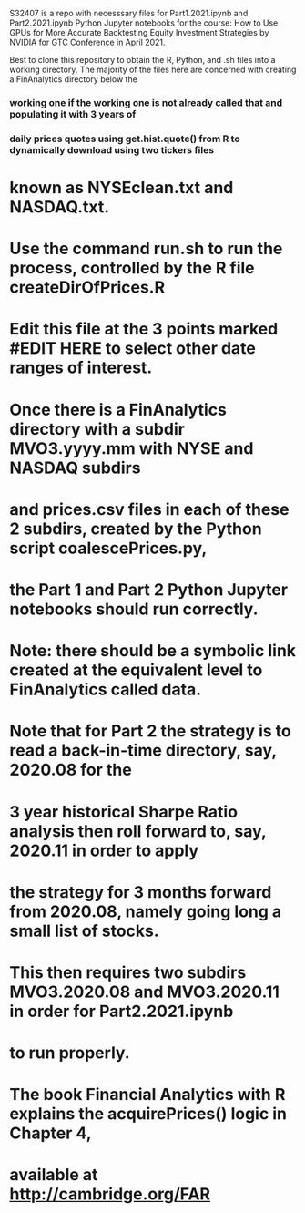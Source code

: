 S32407 is a repo with necesssary files for Part1.2021.ipynb and Part2.2021.ipynb Python Jupyter notebooks for the
course: How to Use GPUs for More Accurate Backtesting Equity Investment Strategies by NVIDIA for GTC Conference in April 2021.

Best to clone this repository to obtain the R, Python, and .sh files into a working directory.
The majority of the files here are concerned with creating a FinAnalytics directory below the
### working one if the working one is not already called that and populating it with 3 years of
### daily prices quotes using get.hist.quote() from R to dynamically download using two tickers files
# known as NYSEclean.txt and NASDAQ.txt.

# Use the command run.sh to run the process, controlled by the R file createDirOfPrices.R
# Edit this file at the 3 points marked #EDIT HERE to select other date ranges of interest.

# Once there is a FinAnalytics directory with a subdir MVO3.yyyy.mm with NYSE and NASDAQ subdirs
# and prices.csv files in each of these 2 subdirs, created by the Python script coalescePrices.py,
# the Part 1 and Part 2 Python Jupyter notebooks should run correctly.
# Note: there should be a symbolic link created at the equivalent level to FinAnalytics called data.

# Note that for Part 2 the strategy is to read a back-in-time directory, say, 2020.08 for the
# 3 year historical Sharpe Ratio analysis then roll forward to, say, 2020.11 in order to apply
# the strategy for 3 months forward from 2020.08, namely going long a small list of stocks.
# This then requires two subdirs MVO3.2020.08 and MVO3.2020.11 in order for Part2.2021.ipynb
# to run properly.

# The book Financial Analytics with R explains the acquirePrices() logic in Chapter 4,
# available at http://cambridge.org/FAR
